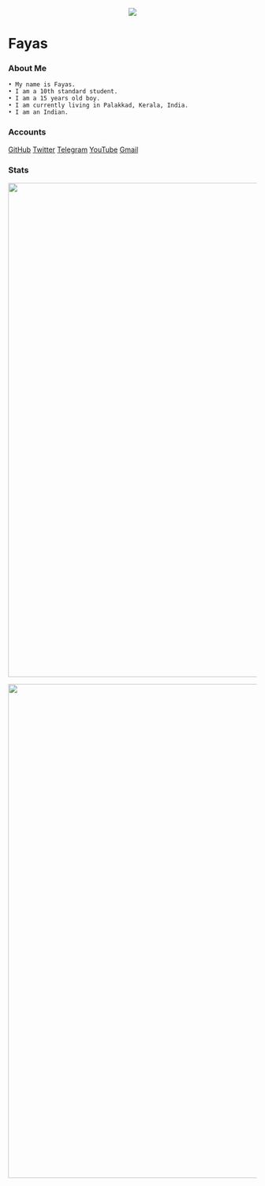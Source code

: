 <p align="center">
  <img src="https://avatars.githubusercontent.com/u/76828314?s=460&u=13967485f13a669a5d59bf56bd1ca6dba28c008c&v=4" />
</p>


# Fayas

### About Me

```
• My name is Fayas.
• I am a 10th standard student.
• I am a 15 years old boy.
• I am currently living in Palakkad, Kerala, India.
• I am an Indian.
```


### Accounts

[GitHub](https://github.com/FnKallekkad)
[Twitter](https://twitter.com/FnKallekkad)
[Telegram](https://telegram.me/FNPROJECTS)
[YouTube](https://youtube.com/channel/UCezxW4T3jDcmX1bccbsGdNg)
[Gmail](mailto:fnkallekkad@gmail.com)

### Stats 

<p align="center">
  <img width="1000px" src="https://github-readme-stats.vercel.app/api?username=FnKallekkad&theme=tokyonight&show_icons=true" />
</p>
<p align="center">
  <img width="1000px" src="https://github-readme-stats.vercel.app/api/top-langs/?username=FnKallekkad&theme=tokyonight&hide_langs_below=1&show_icons=true" />
</p>

